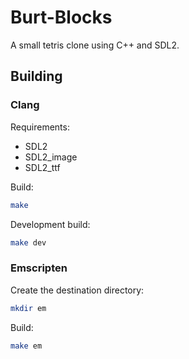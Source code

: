 # Burt-Blocks

A small tetris clone using C++ and SDL2.

## Building

### Clang

Requirements:

* SDL2
* SDL2_image
* SDL2_ttf

Build:

```sh
make
```

Development build:

```sh
make dev
```

### Emscripten

Create the destination directory:

```sh
mkdir em
```

Build:

```sh
make em
```

